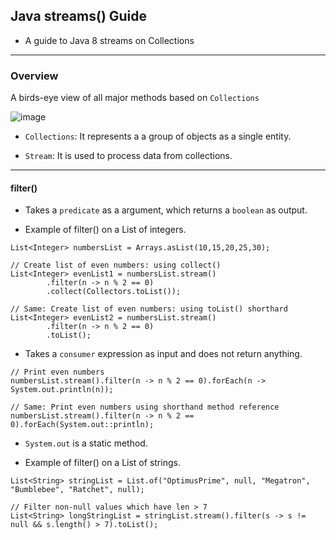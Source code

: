## Java streams() Guide

- A guide to Java 8 streams on Collections

-------

### Overview 

A birds-eye view of all major methods based on `Collections`

![image](https://github.com/user-attachments/assets/08cd2cdd-f1f9-4292-82a0-c2997b2064fd)


- `Collections`: It represents a a group of objects as a single entity.

- `Stream`: It is used to process data from collections.

-------


#### filter()

- Takes a `predicate` as a argument, which returns a `boolean` as output.

- Example of filter() on a List of integers.

```
List<Integer> numbersList = Arrays.asList(10,15,20,25,30);
```

```
// Create list of even numbers: using collect()
List<Integer> evenList1 = numbersList.stream()
        .filter(n -> n % 2 == 0)
        .collect(Collectors.toList());

// Same: Create list of even numbers: using toList() shorthard
List<Integer> evenList2 = numbersList.stream()
        .filter(n -> n % 2 == 0)
        .toList();
```

- Takes a `consumer` expression as input and does not return anything.

```
// Print even numbers
numbersList.stream().filter(n -> n % 2 == 0).forEach(n -> System.out.println(n));

// Same: Print even numbers using shorthand method reference
numbersList.stream().filter(n -> n % 2 == 0).forEach(System.out::println);
```

- `System.out` is a static method.

- Example of filter() on a List of strings.
 
```
List<String> stringList = List.of("OptimusPrime", null, "Megatron", "Bumblebee", "Ratchet", null);

// Filter non-null values which have len > 7
List<String> longStringList = stringList.stream().filter(s -> s != null && s.length() > 7).toList();
```

